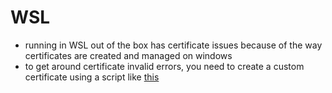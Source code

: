 # WSL

- running in WSL out of the box has certificate issues because of the way certificates are created and managed on windows
- to get around certificate invalid errors, you need to create a custom certificate using a script like [this](https://github.com/BorisWilhelms/create-dotnet-devcert/blob/main/create-dotnet-devcert.sh)
